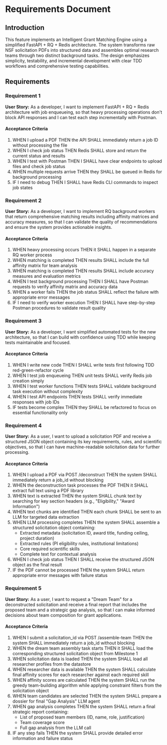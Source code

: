 # Requirements Document

## Introduction

This feature implements an Intelligent Grant Matching Engine using a simplified FastAPI + RQ + Redis architecture. The system transforms raw NSF solicitation PDFs into structured data and assembles optimal research teams through two distinct background tasks. The design emphasizes simplicity, testability, and incremental development with clear TDD workflows and comprehensive testing capabilities.

## Requirements

### Requirement 1

**User Story:** As a developer, I want to implement FastAPI + RQ + Redis architecture with job enqueueing, so that heavy processing operations don't block API responses and I can test each step incrementally with Postman.

#### Acceptance Criteria

1. WHEN I upload a PDF THEN the API SHALL immediately return a job ID without processing the file
2. WHEN I check job status THEN Redis SHALL store and return the current status and results
3. WHEN I test with Postman THEN I SHALL have clear endpoints to upload files and check job status
4. WHEN multiple requests arrive THEN they SHALL be queued in Redis for background processing
5. IF I need to debug THEN I SHALL have Redis CLI commands to inspect job states

### Requirement 2

**User Story:** As a developer, I want to implement RQ background workers that return comprehensive matching results including affinity matrices and accuracy measures, so that I can validate the quality of recommendations and ensure the system provides actionable insights.

#### Acceptance Criteria

1. WHEN heavy processing occurs THEN it SHALL happen in a separate RQ worker process
2. WHEN matching is completed THEN results SHALL include the full affinity matrix for team analysis
3. WHEN matching is completed THEN results SHALL include accuracy measures and evaluation metrics
4. WHEN I test background processing THEN I SHALL have Postman requests to verify affinity matrix and accuracy data
5. WHEN a worker fails THEN the job status SHALL reflect the failure with appropriate error messages
6. IF I need to verify worker execution THEN I SHALL have step-by-step Postman procedures to validate result quality

### Requirement 3

**User Story:** As a developer, I want simplified automated tests for the new architecture, so that I can build with confidence using TDD while keeping tests maintainable and focused.

#### Acceptance Criteria

1. WHEN I write new code THEN I SHALL write tests first following TDD red-green-refactor cycle
2. WHEN I test job enqueueing THEN unit tests SHALL verify Redis job creation simply
3. WHEN I test worker functions THEN tests SHALL validate background task execution without complexity
4. WHEN I test API endpoints THEN tests SHALL verify immediate responses with job IDs
5. IF tests become complex THEN they SHALL be refactored to focus on essential functionality only

### Requirement 4

**User Story:** As a user, I want to upload a solicitation PDF and receive a structured JSON object containing its key requirements, rules, and scientific objectives, so that I can have machine-readable solicitation data for further processing.

#### Acceptance Criteria

1. WHEN I upload a PDF via POST /deconstruct THEN the system SHALL immediately return a job_id without blocking
2. WHEN the deconstruction task processes the PDF THEN it SHALL extract full text using a PDF library
3. WHEN text is extracted THEN the system SHALL chunk text by searching for key section headers (e.g., "Eligibility," "Award Information")
4. WHEN text chunks are identified THEN each chunk SHALL be sent to an LLM for targeted data extraction
5. WHEN LLM processing completes THEN the system SHALL assemble a structured solicitation object containing:
   - Extracted metadata (solicitation ID, award title, funding ceiling, project duration)
   - Extracted rules (PI eligibility rules, institutional limitations)
   - Core required scientific skills
   - Complete text for contextual analysis
6. WHEN I check job status THEN I SHALL receive the structured JSON object as the final result
7. IF the PDF cannot be processed THEN the system SHALL return appropriate error messages with failure status

### Requirement 5

**User Story:** As a user, I want to request a "Dream Team" for a deconstructed solicitation and receive a final report that includes the proposed team and a strategic gap analysis, so that I can make informed decisions about team composition for grant applications.

#### Acceptance Criteria

1. WHEN I submit a solicitation_id via POST /assemble-team THEN the system SHALL immediately return a job_id without blocking
2. WHEN the dream team assembly task starts THEN it SHALL load the corresponding structured solicitation object from Milestone 1
3. WHEN solicitation data is loaded THEN the system SHALL load all researcher profiles from the datastore
4. WHEN researcher data is available THEN the system SHALL calculate final affinity scores for each researcher against each required skill
5. WHEN affinity scores are calculated THEN the system SHALL run the greedy team-building algorithm while applying constraint filters from the solicitation object
6. WHEN team candidates are selected THEN the system SHALL prepare a dossier for final "Gap Analysis" LLM agent
7. WHEN gap analysis completes THEN the system SHALL return a final strategic report containing:
   - List of proposed team members (ID, name, role, justification)
   - Team coverage score
   - Full gap analysis from the LLM call
8. IF any step fails THEN the system SHALL provide detailed error information and failure status